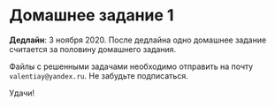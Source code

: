 # Домашнее задание 1

**Дедлайн**: 3 ноября 2020. После дедлайна одно домашнее задание считается за половину домашнего задания.

Файлы с решенными задачами необходимо отправить на почту `valentiay@yandex.ru`. Не забудьте подписаться.

Удачи!

